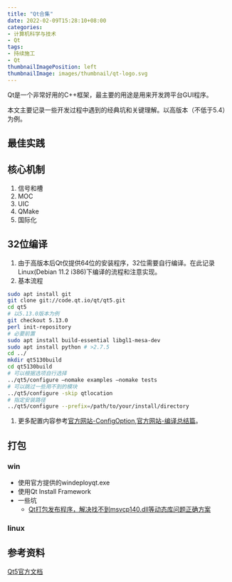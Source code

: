 ```yaml
---
title: "Qt合集"
date: 2022-02-09T15:28:10+08:00
categories:
- 计算机科学与技术
- Qt
tags:
- 持续施工
- Qt
thumbnailImagePosition: left
thumbnailImage: images/thumbnail/qt-logo.svg
---
```

Qt是一个非常好用的C++框架，最主要的用途是用来开发跨平台GUI程序。
<!--more-->
本文主要记录一些开发过程中遇到的经典坑和关键理解。以高版本（不低于5.4）为例。
## 最佳实践
## 核心机制
1. 信号和槽
1. MOC
1. UIC
1. QMake
1. 国际化
## 32位编译
1. 由于高版本后Qt仅提供64位的安装程序，32位需要自行编译。在此记录Linux(Debian 11.2 i386)下编译的流程和注意实现。
1. 基本流程
```bash
sudo apt install git
git clone git://code.qt.io/qt/qt5.git
cd qt5
# 以5.13.0版本为例
git checkout 5.13.0
perl init-repository
# 必要前置
sudo apt install build-essential libgl1-mesa-dev
sudo apt install python # >2.7.5
cd ../
mkdir qt5130build
cd qt5130build
# 可以根据选项自行选择
../qt5/configure –nomake examples –nomake tests
# 可以跳过一些用不到的模块
../qt5/configure -skip qtlocation
# 指定安装路径
../qt5/configure --prefix=/path/to/your/install/directory
```
1. 更多配置内容参考[官方网站-ConfigOption](https://doc.qt.io/qt-5/configure-options.html),[官方网站-编译总结篇](https://wiki.qt.io/Building_Qt_5_from_Git#Getting_the_source_code)。

## 打包
### win
- 使用官方提供的windeployqt.exe
- 使用Qt Install Framework
- 一些坑
    - [Qt打包发布程序，解决找不到msvcp140.dll等动态库问题正确方案](https://blog.csdn.net/no_say_you_know/article/details/126360830)
### linux

## 参考资料
[Qt5官方文档](https://doc.qt.io/qt-5/classes.html)